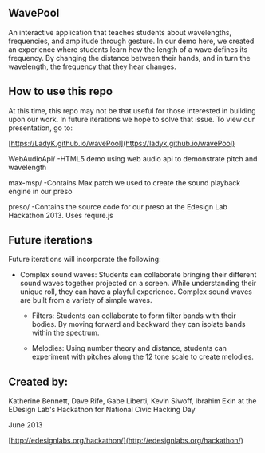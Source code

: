## WavePool

An interactive application that teaches students about wavelengths, frequencies, and amplitude through gesture. In our demo here, we created an experience where students learn how the length of a wave defines its frequency. By changing the distance between their hands, and in turn the wavelength, the frequency that they hear changes.

## How to use this repo

At this time, this repo may not be that useful for those interested in building upon our work.  In future iterations we hope to solve that issue.  To view our presentation, go to:

[https://LadyK.github.io/wavePool](https://ladyk.github.io/wavePool)

WebAudioApi/  -HTML5 demo using web audio api to demonstrate pitch and wavelength

max-msp/  -Contains Max patch we used to create the sound playback engine in our preso

preso/  -Contains the source code for our preso at the Edesign Lab Hackathon 2013. Uses requre.js

## Future iterations

Future iterations will incorporate the following:

* Complex sound waves: Students can collaborate bringing their different sound waves together projected on a screen. While understanding their unique roll, they can have a playful experience. Complex sound waves are built from a variety of simple waves.

    * Filters: Students can collaborate to form filter bands with their bodies. By moving forward and backward they can isolate bands within the spectrum.

    * Melodies: Using number theory and distance, students can experiment with pitches along the 12 tone scale to create melodies.

## Created by: 

Katherine Bennett, Dave Rife, Gabe Liberti, Kevin Siwoff, Ibrahim Ekin at the EDesign Lab's Hackathon for National Civic Hacking Day

June 2013

[http://edesignlabs.org/hackathon/](http://edesignlabs.org/hackathon/)

